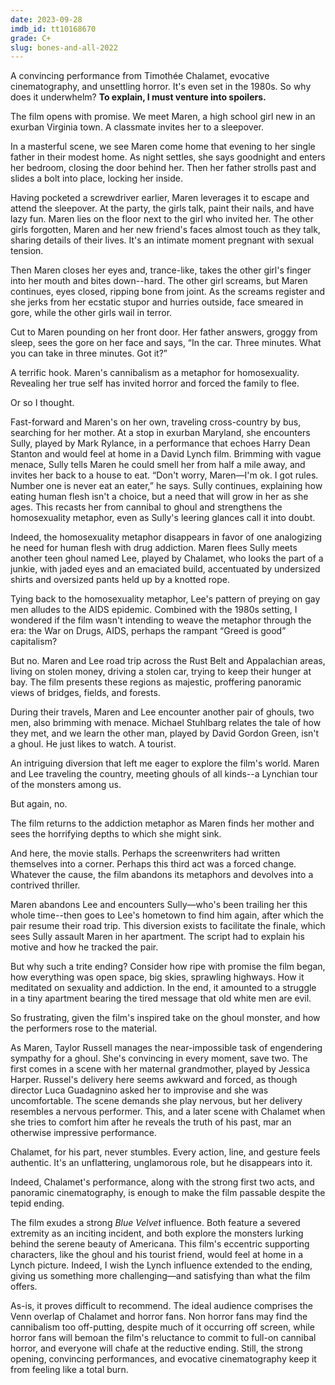 ```yaml
---
date: 2023-09-28
imdb_id: tt10168670
grade: C+
slug: bones-and-all-2022
---
```


A convincing performance from Timothée Chalamet, evocative cinematography, and unsettling horror. It's even set in the 1980s. So why does it underwhelm? **To explain, I must venture into spoilers.**

<!-- end -->

The film opens with promise. We meet Maren, a high school girl new in an exurban Virginia town. A classmate invites her to a sleepover.

In a masterful scene, we see Maren come home that evening to her single father in their modest home. As night settles, she says goodnight and enters her bedroom, closing the door behind her. Then her father strolls past and slides a bolt into place, locking her inside.

Having pocketed a screwdriver earlier, Maren leverages it to escape and attend the sleepover. At the party, the girls talk, paint their nails, and have lazy fun. Maren lies on the floor next to the girl who invited her. The other girls forgotten, Maren and her new friend's faces almost touch as they talk, sharing details of their lives. It's an intimate moment pregnant with sexual tension.

Then Maren closes her eyes and, trance-like, takes the other girl's finger into her mouth and bites down--hard. The other girl screams, but Maren continues, eyes closed, ripping bone from joint. As the screams register and she jerks from her ecstatic stupor and hurries outside, face smeared in gore, while the other girls wail in terror.

Cut to Maren pounding on her front door. Her father answers, groggy from sleep, sees the gore on her face and says, “In the car. Three minutes. What you can take in three minutes. Got it?”

A terrific hook. Maren's cannibalism as a metaphor for homosexuality. Revealing her true self has invited horror and forced the family to flee.

Or so I thought.

Fast-forward and Maren's on her own, traveling cross-country by bus, searching for her mother. At a stop in exurban Maryland, she encounters Sully, played by Mark Rylance, in a performance that echoes Harry Dean Stanton and would feel at home in a David Lynch film. Brimming with vague menace, Sully tells Maren he could smell her from half a mile away, and invites her back to a house to eat. “Don't worry, Maren—I'm ok. I got rules. Number one is never eat an eater,” he says. Sully continues, explaining how eating human flesh isn't a choice, but a need that will grow in her as she ages. This recasts her from cannibal to ghoul and strengthens the homosexuality metaphor, even as Sully's leering glances call it into doubt.

Indeed, the homosexuality metaphor disappears in favor of one analogizing he need for human flesh with drug addiction. Maren flees Sully meets another teen ghoul named Lee, played by Chalamet, who looks the part of a junkie, with jaded eyes and an emaciated build, accentuated by undersized shirts and oversized pants held up by a knotted rope.

Tying back to the homosexuality metaphor, Lee's pattern of preying on gay men alludes to the AIDS epidemic. Combined with the 1980s setting, I wondered if the film wasn't intending to weave the metaphor through the era: the War on Drugs, AIDS, perhaps the rampant “Greed is good” capitalism?

But no. Maren and Lee road trip across the Rust Belt and Appalachian areas, living on stolen money, driving a stolen car, trying to keep their hunger at bay. The film presents these regions as majestic, proffering panoramic views of bridges, fields, and forests.

During their travels, Maren and Lee encounter another pair of ghouls, two men, also brimming with menace. Michael Stuhlbarg relates the tale of how they met, and we learn the other man, played by David Gordon Green, isn't a ghoul. He just likes to watch. A tourist.

An intriguing diversion that left me eager to explore the film's world. Maren and Lee traveling the country, meeting ghouls of all kinds--a Lynchian tour of the monsters among us.

But again, no.

The film returns to the addiction metaphor as Maren finds her mother and sees the horrifying depths to which she might sink.

And here, the movie stalls. Perhaps the screenwriters had written themselves into a corner. Perhaps this third act was a forced change. Whatever the cause, the film abandons its metaphors and devolves into a contrived thriller.

Maren abandons Lee and encounters Sully—who's been trailing her this whole time--then goes to Lee's hometown to find him again, after which the pair resume their road trip. This diversion exists to facilitate the finale, which sees Sully assault Maren in her apartment. The script had to explain his motive and how he tracked the pair.

But why such a trite ending? Consider how ripe with promise the film began, how everything was open space, big skies, sprawling highways. How it meditated on sexuality and addiction. In the end, it amounted to a struggle in a tiny apartment bearing the tired message that old white men are evil.

So frustrating, given the film's inspired take on the ghoul monster, and how the performers rose to the material.

As Maren, Taylor Russell manages the near-impossible task of engendering sympathy for a ghoul. She's convincing in every moment, save two. The first comes in a scene with her maternal grandmother, played by Jessica Harper. Russel's delivery here seems awkward and forced, as though director Luca Guadagnino asked her to improvise and she was uncomfortable. The scene demands she play nervous, but her delivery resembles a nervous performer. This, and a later scene with Chalamet when she tries to comfort him after he reveals the truth of his past, mar an otherwise impressive performance.

Chalamet, for his part, never stumbles. Every action, line, and gesture feels authentic. It's an unflattering, unglamorous role, but he disappears into it.

Indeed, Chalamet's performance, along with the strong first two acts, and panoramic cinematography, is enough to make the film passable despite the tepid ending.

The film exudes a strong <span data-imdb-id="tt0090756">_Blue Velvet_</span> influence. Both feature a severed extremity as an inciting incident, and both explore the monsters lurking behind the serene beauty of Americana. This film's eccentric supporting characters, like the ghoul and his tourist friend, would feel at home in a Lynch picture. Indeed, I wish the Lynch influence extended to the ending, giving us something more challenging—and satisfying than what the film offers.

As-is, it proves difficult to recommend. The ideal audience comprises the Venn overlap of Chalamet and horror fans. Non horror fans may find the cannibalism too off-putting, despite much of it occurring off screen, while horror fans will bemoan the film's reluctance to commit to full-on cannibal horror, and everyone will chafe at the reductive ending. Still, the strong opening, convincing performances, and evocative cinematography keep it from feeling like a total burn.
